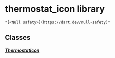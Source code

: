 


# thermostat_icon library






    *[<Null safety>](https://dart.dev/null-safety)*





## Classes

##### [ThermostatIcon](../assets_traits_thermostat_icon/ThermostatIcon-class.md)



 















